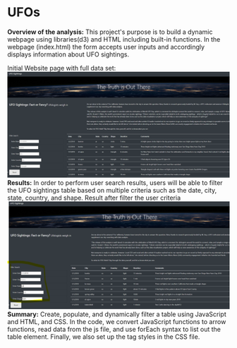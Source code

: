 # UFOs
**Overview of the analysis:**
This project's purpose is to build a dynamic webpage using libraries(d3) and HTML including built-in functions.  In the webpage (index.html) the form accepts user inputs and accordingly displays information about UFO sightings.

Initial Website page with full data set:
![Init](https://github.com/Sirius0531/UFOs/blob/main/resources/init.PNG)
**Results:**
In order to perform user search results, users will be able to filter the UFO sightings table based on multiple criteria such as the date, city, state, country, and shape.
Result after filter the user criteria
![reult](https://github.com/Sirius0531/UFOs/blob/main/resources/filter.PNG)
**Summary:**
Create, populate, and dynamically filter a table using JavaScript and HTML, and CSS.
In the code, we convert JavaScript functions to arrow functions, read data from the js file, and use forEach syntax to list out the table element. Finally, we also set up the tag styles in the CSS file.
